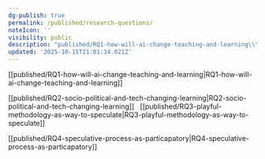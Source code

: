 ```yaml
---
dg-publish: true
permalink: /published/research-questions/
noteIcon: ''
visibility: public
description: "published/RQ1-how-will-ai-change-teaching-and-learning\\\n\npublished/RQ2-socio-political-and-tech-changing-learning\\\n\_\npublished/RQ3-playful-methodology-as-way-to"
updated: '2025-10-15T21:01:34.021Z'
---
```


[[published/RQ1-how-will-ai-change-teaching-and-learning\|RQ1-how-will-ai-change-teaching-and-learning]]

[[published/RQ2-socio-political-and-tech-changing-learning\|RQ2-socio-political-and-tech-changing-learning]]
 
[[published/RQ3-playful-methodology-as-way-to-speculate\|RQ3-playful-methodology-as-way-to-speculate]]

[[published/RQ4-speculative-process-as-particapatory\|RQ4-speculative-process-as-particapatory]]




